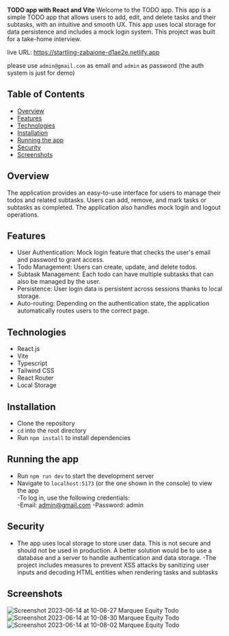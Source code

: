 **TODO app with React and Vite**
Welcome to the TODO app. This app is a simple TODO app that allows users to add, edit, and delete tasks and their subtasks, with an intuitive and smooth UX. This app uses local storage for data persistence and includes a mock login system. This project was built for a take-home interview.

live URL: https://startling-zabaione-d1ae2e.netlify.app

please use `admin@gmail.com` as email and `admin` as password (the auth system is just for demo)

## Table of Contents
- [Overview](#overview)
- [Features](#features)
- [Technologies](#technologies)
- [Installation](#installation)
- [Running the app](#running-the-app)
- [Security](#security)
- [Screenshots](#screenshots)


## Overview
The application provides an easy-to-use interface for users to manage their todos and related subtasks. Users can add, remove, and mark tasks or subtasks as completed. The application also handles mock login and logout operations.

## Features
- User Authentication: Mock login feature that checks the user's email and password to grant access.
- Todo Management: Users can create, update, and delete todos.
- Subtask Management: Each todo can have multiple subtasks that can also be managed by the user.
- Persistence: User login data is persistent across sessions thanks to local storage.
- Auto-routing: Depending on the authentication state, the application automatically routes users to the correct page.

## Technologies
- React.js
- Vite
- Typescript
- Tailwind CSS
- React Router
- Local Storage



## Installation 
- Clone the repository  
- `cd` into the root directory  
- Run `npm install` to install dependencies 



## Running the app  
- Run `npm run dev` to start the development server 
- Navigate to `localhost:5173` (or the one shown in the console) to view the app    
-To log in, use the following credentials:  
    -Email: admin@gmail.com 
    -Password: admin    



## Security 
- The app uses local storage to store user data. This is not secure and should not be used in production. A better solution would be to use a database and a server to handle authentication and data storage.
-The project includes measures to prevent XSS attacks by sanitizing user inputs and decoding HTML entities when rendering tasks and subtasks



## Screenshots    

![Screenshot 2023-06-14 at 10-06-27 Marquee Equity Todo](https://github.com/singwithaashish/marquee-todo/assets/52033403/e2a6f872-bc41-46a7-84da-800de1938396)
![Screenshot 2023-06-14 at 10-08-30 Marquee Equity Todo](https://github.com/singwithaashish/marquee-todo/assets/52033403/7071e994-e2c2-49b2-b654-18e8588f0796)
![Screenshot 2023-06-14 at 10-08-02 Marquee Equity Todo](https://github.com/singwithaashish/marquee-todo/assets/52033403/90395636-16e7-48f3-8ef2-c1664c990c80)







